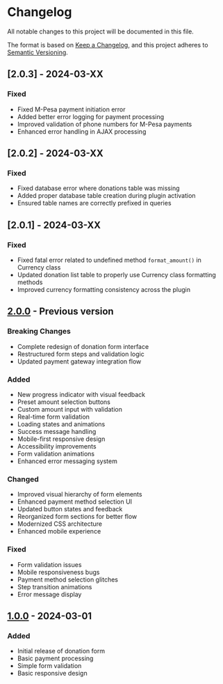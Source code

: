 # Changelog

All notable changes to this project will be documented in this file.

The format is based on [Keep a Changelog](https://keepachangelog.com/en/1.0.0/),
and this project adheres to [Semantic Versioning](https://semver.org/spec/v2.0.0.html).

## [2.0.3] - 2024-03-XX

### Fixed
- Fixed M-Pesa payment initiation error
- Added better error logging for payment processing
- Improved validation of phone numbers for M-Pesa payments
- Enhanced error handling in AJAX processing

## [2.0.2] - 2024-03-XX

### Fixed
- Fixed database error where donations table was missing
- Added proper database table creation during plugin activation
- Ensured table names are correctly prefixed in queries

## [2.0.1] - 2024-03-XX

### Fixed
- Fixed fatal error related to undefined method `format_amount()` in Currency class
- Updated donation list table to properly use Currency class formatting methods
- Improved currency formatting consistency across the plugin

## [2.0.0] - Previous version

### Breaking Changes
- Complete redesign of donation form interface
- Restructured form steps and validation logic
- Updated payment gateway integration flow

### Added
- New progress indicator with visual feedback
- Preset amount selection buttons
- Custom amount input with validation
- Real-time form validation
- Loading states and animations
- Success message handling
- Mobile-first responsive design
- Accessibility improvements
- Form validation animations
- Enhanced error messaging system

### Changed
- Improved visual hierarchy of form elements
- Enhanced payment method selection UI
- Updated button states and feedback
- Reorganized form sections for better flow
- Modernized CSS architecture
- Enhanced mobile experience

### Fixed
- Form validation issues
- Mobile responsiveness bugs
- Payment method selection glitches
- Step transition animations
- Error message display

## [1.0.0] - 2024-03-01

### Added
- Initial release of donation form
- Basic payment processing
- Simple form validation
- Basic responsive design

[2.0.0]: https://github.com/username/repo/compare/v1.0.0...v2.0.0
[1.0.0]: https://github.com/username/repo/releases/tag/v1.0.0